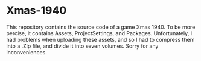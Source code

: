 # Xmas-1940

This repository contains the source code of a game Xmas 1940. To be more percise, it contains Assets, ProjectSettings, and Packages. Unfortunately, I had problems when uploading these assets, and so I had to compress them into a .Zip file, and divide it into seven volumes. 
Sorry for any inconveniences.
